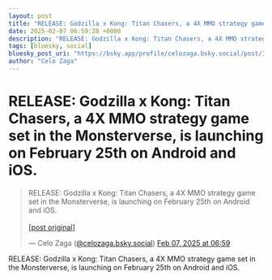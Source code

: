 ```yaml
---
layout: post
title: "RELEASE: Godzilla x Kong: Titan Chasers, a 4X MMO strategy game set in the Monsterverse, is launching on February 25th on Android and iOS."
date: 2025-02-07 06:59:28 +0000
description: "RELEASE: Godzilla x Kong: Titan Chasers, a 4X MMO strategy game set in the Monsterverse, is launching on February 25th on Android and iOS."
tags: [bluesky, social]
bluesky_post_uri: "https://bsky.app/profile/celozaga.bsky.social/post/3lhkzn5omly2t"
author: "Celo Zaga"
---
```


<h1 class="bluesky-post-title">RELEASE: Godzilla x Kong: Titan Chasers, a 4X MMO strategy game set in the Monsterverse, is launching on February 25th on Android and iOS.</h1>


<blockquote class="bluesky-embed" data-bluesky-uri="at://did:plc:lmh6rennptq77inaztnovw4b/app.bsky.feed.post/3lhkzn5omly2t" data-bluesky-embed-color-mode="system">
<p lang="">RELEASE: Godzilla x Kong: Titan Chasers, a 4X MMO strategy game set in the Monsterverse, is launching on February 25th on Android and iOS.<br><br><a href="https://bsky.app/profile/celozaga.bsky.social/post/3lhkzn5omly2t">[post original]</a></p>
&mdash; Celo Zaga (<a href="https://bsky.app/profile/did:plc:lmh6rennptq77inaztnovw4b">@celozaga.bsky.social</a>) <a href="https://bsky.app/profile/celozaga.bsky.social/post/3lhkzn5omly2t">Feb 07, 2025 at 06:59</a>
</blockquote>
<script async src="https://embed.bsky.app/static/embed.js" charset="utf-8"></script>


<p class="bluesky-post-description">RELEASE: Godzilla x Kong: Titan Chasers, a 4X MMO strategy game set in the Monsterverse, is launching on February 25th on Android and iOS.</p>
